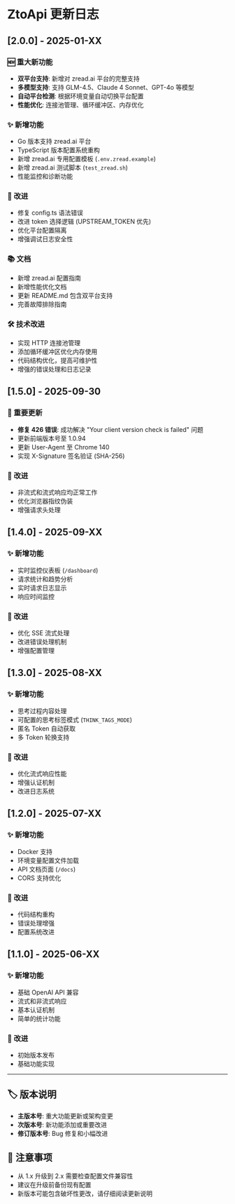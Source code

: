 # ZtoApi 更新日志

## [2.0.0] - 2025-01-XX

### 🆕 重大新功能
- **双平台支持**: 新增对 zread.ai 平台的完整支持
- **多模型支持**: 支持 GLM-4.5、Claude 4 Sonnet、GPT-4o 等模型
- **自动平台检测**: 根据环境变量自动切换平台配置
- **性能优化**: 连接池管理、循环缓冲区、内存优化

### ✨ 新增功能
- Go 版本支持 zread.ai 平台
- TypeScript 版本配置系统重构
- 新增 zread.ai 专用配置模板 (`.env.zread.example`)
- 新增 zread.ai 测试脚本 (`test_zread.sh`)
- 性能监控和诊断功能

### 🔧 改进
- 修复 config.ts 语法错误
- 改进 token 选择逻辑 (UPSTREAM_TOKEN 优先)
- 优化平台配置隔离
- 增强调试日志安全性

### 📚 文档
- 新增 zread.ai 配置指南
- 新增性能优化文档
- 更新 README.md 包含双平台支持
- 完善故障排除指南

### 🛠️ 技术改进
- 实现 HTTP 连接池管理
- 添加循环缓冲区优化内存使用
- 代码结构优化，提高可维护性
- 增强的错误处理和日志记录

## [1.5.0] - 2025-09-30

### 🚀 重要更新
- **修复 426 错误**: 成功解决 "Your client version check is failed" 问题
- 更新前端版本号至 1.0.94
- 更新 User-Agent 至 Chrome 140
- 实现 X-Signature 签名验证 (SHA-256)

### 🔧 改进
- 非流式和流式响应均正常工作
- 优化浏览器指纹伪装
- 增强请求头处理

## [1.4.0] - 2025-09-XX

### ✨ 新增功能
- 实时监控仪表板 (`/dashboard`)
- 请求统计和趋势分析
- 实时请求日志显示
- 响应时间监控

### 🔧 改进
- 优化 SSE 流式处理
- 改进错误处理机制
- 增强配置管理

## [1.3.0] - 2025-08-XX

### ✨ 新增功能
- 思考过程内容处理
- 可配置的思考标签模式 (`THINK_TAGS_MODE`)
- 匿名 Token 自动获取
- 多 Token 轮换支持

### 🔧 改进
- 优化流式响应性能
- 增强认证机制
- 改进日志系统

## [1.2.0] - 2025-07-XX

### ✨ 新增功能
- Docker 支持
- 环境变量配置文件加载
- API 文档页面 (`/docs`)
- CORS 支持优化

### 🔧 改进
- 代码结构重构
- 错误处理增强
- 配置系统改进

## [1.1.0] - 2025-06-XX

### ✨ 新增功能
- 基础 OpenAI API 兼容
- 流式和非流式响应
- 基本认证机制
- 简单的统计功能

### 🔧 改进
- 初始版本发布
- 基础功能实现

---

## 🏷️ 版本说明

- **主版本号**: 重大功能更新或架构变更
- **次版本号**: 新功能添加或重要改进
- **修订版本号**: Bug 修复和小幅改进

## 📝 注意事项

- 从 1.x 升级到 2.x 需要检查配置文件兼容性
- 建议在升级前备份现有配置
- 新版本可能包含破坏性更改，请仔细阅读更新说明